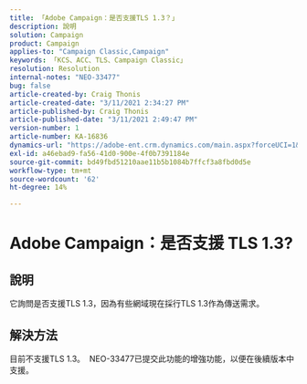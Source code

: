 ```yaml
---
title: 「Adobe Campaign：是否支援TLS 1.3？」
description: 說明
solution: Campaign
product: Campaign
applies-to: "Campaign Classic,Campaign"
keywords: 「KCS、ACC、TLS、Campaign Classic」
resolution: Resolution
internal-notes: "NEO-33477"
bug: false
article-created-by: Craig Thonis
article-created-date: "3/11/2021 2:34:27 PM"
article-published-by: Craig Thonis
article-published-date: "3/11/2021 2:49:47 PM"
version-number: 1
article-number: KA-16836
dynamics-url: "https://adobe-ent.crm.dynamics.com/main.aspx?forceUCI=1&pagetype=entityrecord&etn=knowledgearticle&id=438996dd-7682-eb11-a812-000d3a3b2c6b"
exl-id: a46ebad9-fa56-41d0-900e-4f0b7391184e
source-git-commit: bd49fbd51210aae11b5b1084b7ffcf3a8fbd0d5e
workflow-type: tm+mt
source-wordcount: '62'
ht-degree: 14%

---
```


# Adobe Campaign：是否支援 TLS 1.3?

## 說明


它詢問是否支援TLS 1.3，因為有些網域現在採行TLS 1.3作為傳送需求。


## 解決方法


目前不支援TLS 1.3。  NEO-33477已提交此功能的增強功能，以便在後續版本中支援。
